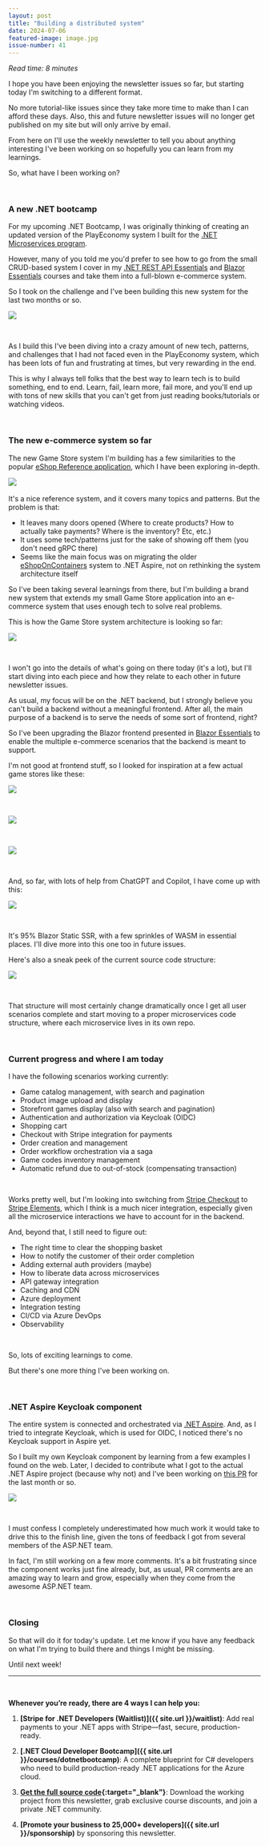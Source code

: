```yaml
---
layout: post
title: "Building a distributed system"
date: 2024-07-06
featured-image: image.jpg
issue-number: 41
---
```


*Read time: 8 minutes*
​

I hope you have been enjoying the newsletter issues so far, but starting today I'm switching to a different format. 

No more tutorial-like issues since they take more time to make than I can afford these days. Also, this and future newsletter issues will no longer get published on my site but will only arrive by email. 

From here on I'll use the weekly newsletter to tell you about anything interesting I've been working on so hopefully you can learn from my learnings.

So, what have I been working on?

​

### **A new .NET bootcamp**
For my upcoming .NET Bootcamp, I was originally thinking of creating an updated version of the PlayEconomy system I built for the [.NET Microservices program](https://dotnetmicroservices.com/).

However, many of you told me you'd prefer to see how to go from the small CRUD-based system I cover in my [.NET REST API Essentials](https://juliocasal.com/courses/dotnet-restapi-essentials) and [Blazor Essentials](https://juliocasal.com/courses/blazor-essentials) courses and take them into a full-blown e-commerce system.

So I took on the challenge and I've been building this new system for the last two months or so.


![](/assets/images/2024-07-06/4ghDFAZYvbFtvU3CTR72ZN-vkhTP2ek69C47YSKYA7AFx.jpeg)

​

As I build this I've been diving into a crazy amount of new tech, patterns, and challenges that I had not faced even in the PlayEconomy system, which has been lots of fun and frustrating at times, but very rewarding in the end.

This is why I always tell folks that the best way to learn tech is to build something, end to end. Learn, fail, learn more, fail more, and you'll end up with tons of new skills that you can't get from just reading books/tutorials or watching videos.

​

### **The new e-commerce system so far**
The new Game Store system I'm building has a few similarities to the popular [eShop Reference application](https://github.com/dotnet/eShop), which I have been exploring in-depth. 

![](https://github.com/dotnet/eShop/raw/main/img/eshop_architecture.png)
​

It's a nice reference system, and it covers many topics and patterns. But the problem is that:

*   <span>It leaves many doors opened (Where to create products? How to actually take payments? Where is the inventory? Etc, etc.)</span>
*   <span>It uses some tech/patterns just for the sake of showing off them (you don't need gRPC there)</span>
*   <span>Seems like the main focus was on migrating the older [eShopOnContainers](https://github.com/dotnet-architecture/eShopOnContainers) system to .NET Aspire, not on rethinking the system architecture itself</span>

So I've been taking several learnings from there, but I'm building a brand new system that extends my small Game Store application into an e-commerce system that uses enough tech to solve real problems.

This is how the Game Store system architecture is looking so far:


![](/assets/images/2024-07-06/4ghDFAZYvbFtvU3CTR72ZN-5oqyeyKpq9zCPX5kkm2XSg.jpeg)

​

I won't go into the details of what's going on there today (it's a lot), but I'll start diving into each piece and how they relate to each other in future newsletter issues.

As usual, my focus will be on the .NET backend, but I strongly believe you can't build a backend without a meaningful frontend. After all, the main purpose of a backend is to serve the needs of some sort of frontend, right?

So I've been upgrading the Blazor frontend presented in [Blazor Essentials](https://juliocasal.com/courses/blazor-essentials) to enable the multiple e-commerce scenarios that the backend is meant to support.

I'm not good at frontend stuff, so I looked for inspiration at a few actual game stores like these:


![](/assets/images/2024-07-06/4ghDFAZYvbFtvU3CTR72ZN-w35QrKisT56KfqRD62jKWR.jpeg)

​


![](/assets/images/2024-07-06/4ghDFAZYvbFtvU3CTR72ZN-G8qBzD4V265zyNtDwHfD3.jpeg)

​


![](/assets/images/2024-07-06/4ghDFAZYvbFtvU3CTR72ZN-dHbxjgu3iV3sJuQMEg3U9v.jpeg)

​

And, so far, with lots of help from ChatGPT and Copilot, I have come up with this:


![](/assets/images/2024-07-06/4ghDFAZYvbFtvU3CTR72ZN-udvPNkbWRwjbJ4aSAchRXA.jpeg)

​

It's 95% Blazor Static SSR, with a few sprinkles of WASM in essential places. I'll dive more into this one too in future issues.

Here's also a sneak peek of the current source code structure:


![](/assets/images/2024-07-06/4ghDFAZYvbFtvU3CTR72ZN-g3sFWGjdVWUPeAQE124inF.jpeg)

​

That structure will most certainly change dramatically once I get all user scenarios complete and start moving to a proper microservices code structure, where each microservice lives in its own repo.

​

### **Current progress and where I am today**
I have the following scenarios working currently:

*   <span>Game catalog management, with search and pagination</span>
*   <span>Product image upload and display</span>
*   <span>Storefront games display (also with search and pagination)</span>
*   <span>Authentication and authorization via Keycloak (OIDC)</span>
*   <span>Shopping cart </span>
*   <span>Checkout with Stripe integration for payments</span>
*   <span>Order creation and management</span>
*   <span>Order workflow orchestration via a saga</span>
*   <span>Game codes inventory management</span>
*   <span>Automatic refund due to out-of-stock (compensating transaction)</span>

​

Works pretty well, but I'm looking into switching from [Stripe Checkout](https://stripe.com/payments/checkout) to [Stripe Elements](https://stripe.com/payments/elements), which I think is a much nicer integration, especially given all the microservice interactions we have to account for in the backend.

And, beyond that, I still need to figure out:

*   <span>The right time to clear the shopping basket</span>
*   <span>How to notify the customer of their order completion</span>
*   <span>Adding external auth providers (maybe)</span>
*   <span>How to liberate data across microservices</span>
*   <span>API gateway integration</span>
*   <span>Caching and CDN</span>
*   <span>Azure deployment</span>
*   <span>Integration testing</span>
*   <span>CI/CD via Azure DevOps</span>
*   <span>Observability</span>

​

So, lots of exciting learnings to come.

But there's one more thing I've been working on.

​

### **.NET Aspire Keycloak component**
The entire system is connected and orchestrated via [.NET Aspire](https://learn.microsoft.com/en-us/dotnet/aspire/get-started/aspire-overview). And, as I tried to integrate Keycloak, which is used for OIDC, I noticed there's no Keycloak support in Aspire yet.

So I built my own Keycloak component by learning from a few examples I found on the web. Later, I decided to contribute what I got to the actual .NET Aspire project (because why not) and I've been working on [this PR](https://github.com/dotnet/aspire/pull/4289) for the last month or so.


![](/assets/images/2024-07-06/4ghDFAZYvbFtvU3CTR72ZN-vtN4vJv2u7bH9XumrC2XQ7.jpeg)

​

I must confess I completely underestimated how much work it would take to drive this to the finish line, given the tons of feedback I got from several members of the ASP.NET team.

In fact, I'm still working on a few more comments. It's a bit frustrating since the component works just fine already, but, as usual, PR comments are an amazing way to learn and grow, especially when they come from the awesome ASP.NET team.

​

### **Closing**
So that will do it for today's update. Let me know if you have any feedback on what I'm trying to build there and things I might be missing.

Until next week! 

---


<br/>


**Whenever you’re ready, there are 4 ways I can help you:**

1. **[​Stripe for .NET Developers (Waitlist)​]({{ site.url }}/waitlist)**: Add real payments to your .NET apps with Stripe—fast, secure, production-ready.

2. **[.NET Cloud Developer Bootcamp]({{ site.url }}/courses/dotnetbootcamp)**: A complete blueprint for C# developers who need to build production-ready .NET applications for the Azure cloud.

3. **​[​Get the full source code](https://www.patreon.com/juliocasal){:target="_blank"}**: Download the working project from this newsletter, grab exclusive course discounts, and join a private .NET community.

4. **[Promote your business to 25,000+ developers]({{ site.url }}/sponsorship)** by sponsoring this newsletter.
